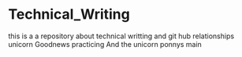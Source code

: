 # Technical_Writing
this is a a repository about technical writting 
and git hub relationships 
unicorn
Goodnews
practicing 
And the unicorn  ponnys
main
